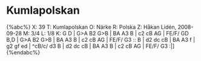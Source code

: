 # Kumlapolskan

{%abc%}
X: 39
T: Kumlapolskan
O: Närke
R: Polska
Z: Håkan Lidén, 2008-09-28
M: 3/4
L: 1/8
K: G
D | G>A B2 G>B | BA A3 B | c2 cB AG | FE/F/ GD B,D | G>A B2 G>B | 
BA A3 B | c2 cB AG | FE/F/ G3 :: B | d2 dc cB | BA A3 f | g2 gf ed |
^cB/c/ d3 B | d2 dc cB | BA A3 B | c2 cB AG | FE/F/ G3 :|]
{%endabc%}

